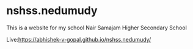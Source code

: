 # nshss.nedumudy

This is a website for my school Nair Samajam Higher Secondary School

Live:https://abhishek-v-gopal.github.io/nshss.nedumudy/
